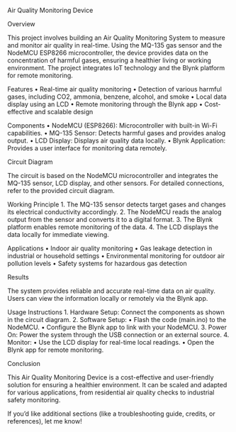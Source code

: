 Air Quality Monitoring Device

Overview

This project involves building an Air Quality Monitoring System to measure and monitor air quality in real-time. Using the MQ-135 gas sensor and the NodeMCU ESP8266 microcontroller, the device provides data on the concentration of harmful gases, ensuring a healthier living or working environment. The project integrates IoT technology and the Blynk platform for remote monitoring.

Features
	•	Real-time air quality monitoring
	•	Detection of various harmful gases, including CO2, ammonia, benzene, alcohol, and smoke
	•	Local data display using an LCD
	•	Remote monitoring through the Blynk app
	•	Cost-effective and scalable design

Components
	•	NodeMCU (ESP8266): Microcontroller with built-in Wi-Fi capabilities.
	•	MQ-135 Sensor: Detects harmful gases and provides analog output.
	•	LCD Display: Displays air quality data locally.
	•	Blynk Application: Provides a user interface for monitoring data remotely.

Circuit Diagram

The circuit is based on the NodeMCU microcontroller and integrates the MQ-135 sensor, LCD display, and other sensors. For detailed connections, refer to the provided circuit diagram.

Working Principle
	1.	The MQ-135 sensor detects target gases and changes its electrical conductivity accordingly.
	2.	The NodeMCU reads the analog output from the sensor and converts it to a digital format.
	3.	The Blynk platform enables remote monitoring of the data.
	4.	The LCD displays the data locally for immediate viewing.

Applications
	•	Indoor air quality monitoring
	•	Gas leakage detection in industrial or household settings
	•	Environmental monitoring for outdoor air pollution levels
	•	Safety systems for hazardous gas detection

Results

The system provides reliable and accurate real-time data on air quality. Users can view the information locally or remotely via the Blynk app.

Usage Instructions
	1.	Hardware Setup: Connect the components as shown in the circuit diagram.
	2.	Software Setup:
	•	Flash the code (main.ino) to the NodeMCU.
	•	Configure the Blynk app to link with your NodeMCU.
	3.	Power On: Power the system through the USB connection or an external source.
	4.	Monitor:
	•	Use the LCD display for real-time local readings.
	•	Open the Blynk app for remote monitoring.

Conclusion

This Air Quality Monitoring Device is a cost-effective and user-friendly solution for ensuring a healthier environment. It can be scaled and adapted for various applications, from residential air quality checks to industrial safety monitoring.

If you’d like additional sections (like a troubleshooting guide, credits, or references), let me know!